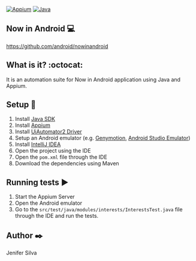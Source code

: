 [![Appium](https://img.shields.io/badge/tested_with-Appium-green)](https://appium.io/docs/en/latest/) [![Java](https://img.shields.io/badge/language-Java-red)](https://www.oracle.com/java/technologies/downloads/#java21)


## Now in Android :computer:

https://github.com/android/nowinandroid

## What is it? :octocat:

It is an automation suite for Now in Android application using Java and Appium.

## Setup :hammer:

1. Install [Java SDK](https://www.oracle.com/java/technologies/downloads/#java21)
2. Install [Appium](https://appium.io/docs/en/latest/quickstart/install/)
3. Install [UiAutomator2 Driver](https://appium.io/docs/en/latest/quickstart/uiauto2-driver/)
4. Setup an Android emulator (e.g. [Genymotion](https://www.genymotion.com/), [Android Studio Emulator](https://developer.android.com/studio/run/emulator))
2. Install [IntelliJ IDEA](https://www.jetbrains.com/pt-br/idea/download/)
3. Open the project using the IDE
4. Open the ```pom.xml``` file through the IDE
5. Download the dependencies using Maven

## Running tests :arrow_forward:

1. Start the Appium Server
2. Open the Android emulator
3. Go to the ```src/test/java/modules/interests/InterestsTest.java``` file through the IDE and run the tests.

## Author :black_nib:
Jenifer Silva
